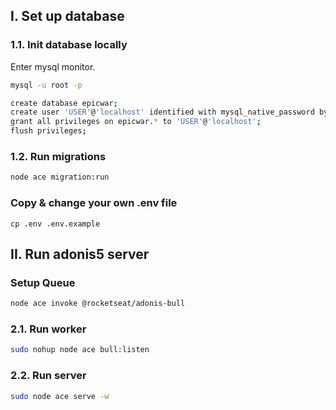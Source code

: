## I. Set up database  
### 1.1. Init database locally
Enter mysql monitor.
```bash
mysql -u root -p
```
```bash
create database epicwar;
create user 'USER'@'localhost' identified with mysql_native_password by 'PASSWORD';
grant all privileges on epicwar.* to 'USER'@'localhost';
flush privileges;
```

### 1.2. Run migrations
```bash
node ace migration:run
```


### Copy & change your own .env file
```
cp .env .env.example
```


## II. Run adonis5 server 


### Setup Queue

```bash
node ace invoke @rocketseat/adonis-bull

```

### 2.1. Run worker 
```bash
sudo nohup node ace bull:listen
```
### 2.2. Run server 
```bash
sudo node ace serve -w
```

